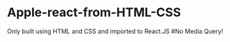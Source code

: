 # Apple-react-from-HTML-CSS

Only built using HTML and CSS and imported to React.JS
#No Media Query!
